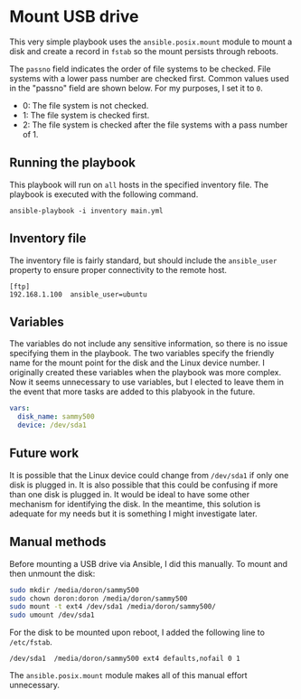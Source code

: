 # Mount USB drive

This very simple playbook uses the `ansible.posix.mount` module to mount a disk and create a record in `fstab` so the mount persists through reboots.

The `passno` field indicates the order of file systems to be checked. File systems with a lower pass number are checked first. Common values used in the "passno" field are shown below. For my purposes, I set it to `0`.
* 0: The file system is not checked.
* 1: The file system is checked first.
* 2: The file system is checked after the file systems with a pass number of 1.

## Running the playbook

This playbook will run on `all` hosts in the specified inventory file. The playbook is executed with the following command.

```
ansible-playbook -i inventory main.yml
```

## Inventory file

The inventory file is fairly standard, but should include the `ansible_user` property to ensure proper connectivity to the remote host.

```properties
[ftp]
192.168.1.100  ansible_user=ubuntu
```

## Variables

The variables do not include any sensitive information, so there is no issue specifying them in the playbook. The two variables specify the friendly name for the mount point for the disk and the Linux device number. I originally created these variables when the playbook was more complex. Now it seems unnecessary to use variables, but I elected to leave them in the event that more tasks are added to this plabyook in the future.

```yaml
vars:
  disk_name: sammy500
  device: /dev/sda1
```

## Future work

It is possible that the Linux device could change from `/dev/sda1` if only one disk is plugged in. It is also possible that this could be confusing if more than one disk is plugged in. It would be ideal to have some other mechanism for identifying the disk. In the meantime, this solution is adequate for my needs but it is something I might investigate later.

## Manual methods

Before mounting a USB drive via Ansible, I did this manually. To mount and then unmount the disk:

```bash
sudo mkdir /media/doron/sammy500
sudo chown doron:doron /media/doron/sammy500
sudo mount -t ext4 /dev/sda1 /media/doron/sammy500/
sudo umount /dev/sda1
```

For the disk to be mounted upon reboot, I added the following line to `/etc/fstab`.

```
/dev/sda1  /media/doron/sammy500 ext4 defaults,nofail 0 1
```

The `ansible.posix.mount` module makes all of this manual effort unnecessary.
